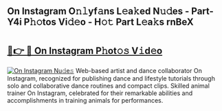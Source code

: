 ## On Instagram O𝚗𝚕yf𝚊ns L𝚎a𝚔ed N𝚞𝚍es - Part-Y4i P𝚑𝚘tos Vi𝚍𝚎o - H𝚘𝚝 Part L𝚎a𝚔s rnBeX

# <h2><a href="http://kf3vhy5.oniu.top/?m=On+Instagram">🔗👉 🔴 On Instagram P𝚑ot𝚘𝚜 V𝚒d𝚎o</a></h2>

[![On Instagram Nu𝚍e𝚜](https://i.imgur.com/0qMVB7G.gif)](http://kf3vhy5.oniu.top/?m=On+Instagram)
Web-based artist and dance collaborator On Instagram, recognized for publishing dance and lifestyle tutorials through solo and collaborative dance routines and compact clips. Skilled animal trainer On Instagram, celebrated for their remarkable abilities and accomplishments in training animals for performances.  
